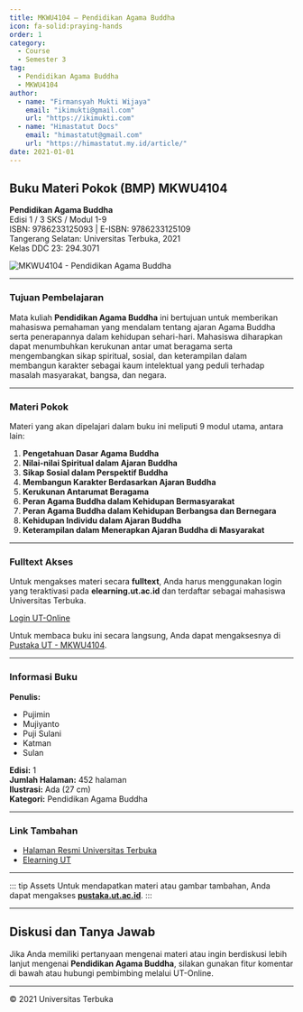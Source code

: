 ```yaml
--- 
title: MKWU4104 – Pendidikan Agama Buddha
icon: fa-solid:praying-hands
order: 1
category:
  - Course
  - Semester 3
tag:
  - Pendidikan Agama Buddha
  - MKWU4104
author:
  - name: "Firmansyah Mukti Wijaya"
    email: "ikimukti@gmail.com"
    url: "https://ikimukti.com"
  - name: "Himastatut Docs"
    email: "himastatut@gmail.com"
    url: "https://himastatut.my.id/article/"
date: 2021-01-01
--- 
```


## Buku Materi Pokok (BMP) MKWU4104

**Pendidikan Agama Buddha**  
Edisi 1 / 3 SKS / Modul 1-9  
ISBN: 9786233125093 | E-ISBN: 9786233125109  
Tangerang Selatan: Universitas Terbuka, 2021  
Kelas DDC 23: 294.3071  

![MKWU4104 - Pendidikan Agama Buddha](https://pustaka.ut.ac.id/lib/wp-content/uploads/2022/02/MKWU4104.jpg)

--- 

### Tujuan Pembelajaran

Mata kuliah **Pendidikan Agama Buddha** ini bertujuan untuk memberikan mahasiswa pemahaman yang mendalam tentang ajaran Agama Buddha serta penerapannya dalam kehidupan sehari-hari. Mahasiswa diharapkan dapat menumbuhkan kerukunan antar umat beragama serta mengembangkan sikap spiritual, sosial, dan keterampilan dalam membangun karakter sebagai kaum intelektual yang peduli terhadap masalah masyarakat, bangsa, dan negara.

--- 

### Materi Pokok

Materi yang akan dipelajari dalam buku ini meliputi 9 modul utama, antara lain:

1. **Pengetahuan Dasar Agama Buddha**
2. **Nilai-nilai Spiritual dalam Ajaran Buddha**
3. **Sikap Sosial dalam Perspektif Buddha**
4. **Membangun Karakter Berdasarkan Ajaran Buddha**
5. **Kerukunan Antarumat Beragama**
6. **Peran Agama Buddha dalam Kehidupan Bermasyarakat**
7. **Peran Agama Buddha dalam Kehidupan Berbangsa dan Bernegara**
8. **Kehidupan Individu dalam Ajaran Buddha**
9. **Keterampilan dalam Menerapkan Ajaran Buddha di Masyarakat**

--- 

### Fulltext Akses

Untuk mengakses materi secara **fulltext**, Anda harus menggunakan login yang teraktivasi pada **elearning.ut.ac.id** dan terdaftar sebagai mahasiswa Universitas Terbuka.

[Login UT-Online](http://elearning.ut.ac.id)

Untuk membaca buku ini secara langsung, Anda dapat mengaksesnya di [Pustaka UT - MKWU4104](https://pustaka.ut.ac.id/lib/mkwu4104-pendidikan-agama-buddha/).

--- 

### Informasi Buku

**Penulis:**  
- Pujimin  
- Mujiyanto  
- Puji Sulani  
- Katman  
- Sulan  

**Edisi:** 1  
**Jumlah Halaman:** 452 halaman  
**Ilustrasi:** Ada (27 cm)  
**Kategori:** Pendidikan Agama Buddha  

--- 

### Link Tambahan

- [Halaman Resmi Universitas Terbuka](https://www.ut.ac.id)
- [Elearning UT](http://elearning.ut.ac.id)

--- 

::: tip Assets
Untuk mendapatkan materi atau gambar tambahan, Anda dapat mengakses **[pustaka.ut.ac.id](https://pustaka.ut.ac.id)**.
:::

--- 

## Diskusi dan Tanya Jawab

Jika Anda memiliki pertanyaan mengenai materi atau ingin berdiskusi lebih lanjut mengenai **Pendidikan Agama Buddha**, silakan gunakan fitur komentar di bawah atau hubungi pembimbing melalui UT-Online.

--- 

<footer>
  <p>© 2021 Universitas Terbuka</p>
</footer>


<GitContributors />
<GitChangelog />